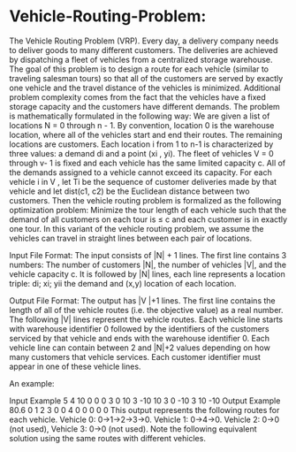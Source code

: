 # Vehicle-Routing-Problem:
The Vehicle Routing Problem (VRP). Every day, a delivery company needs to deliver goods to many different customers. The deliveries are achieved by dispatching a fleet of vehicles from a centralized storage warehouse. The goal of this problem is to design a route for each vehicle (similar to traveling salesman tours) so that all of the customers are served by exactly one vehicle and the travel distance of the vehicles is minimized. Additional problem complexity comes from the fact that the vehicles have a fixed storage capacity and the customers have different demands.
The problem is mathematically formulated in the following way: We are given a list of locations N = 0 through n - 1. By convention, location 0 is the warehouse location, where all of the vehicles start and end their routes. The remaining locations are customers. Each location i from 1 to n-1 is characterized by three values: a demand di and a point (xi , yi). The fleet of vehicles V = 0 through v- 1 is fixed and each vehicle has the same limited capacity c. All of the demands assigned to a vehicle cannot exceed its capacity. For each vehicle i in V , let Ti be the sequence of customer deliveries made by that vehicle and let dist(c1, c2) be the Euclidean distance between two customers. Then the vehicle routing problem is formalized as the following optimization problem: Minimize the tour length of each vehicle such that the demand of all customers on each tour is ≤ c and each customer is in exactly one tour.
In this variant of the vehicle routing problem, we assume the vehicles can travel in straight lines between each pair of locations.

Input File Format:
The input consists of |N| + 1 lines. The first line contains 3 numbers: The number of customers |N|, the number of vehicles |V|, and the vehicle capacity c. It is followed by |N| lines, each line represents a location triple: di; xi; yii the demand and (x,y) location of each location.

Output File Format:
The output has |V |+1 lines. The first line contains the length of all of the vehicle routes (i.e. the objective value) as a real number. The following |V| lines represent the vehicle routes. Each vehicle line starts with warehouse identifier 0 followed by the identifiers of the customers serviced by that vehicle and ends with the warehouse identifier 0. Each vehicle line can contain between 2 and |N|+2 values depending on how many customers that vehicle services. Each customer identifier must appear in one of these vehicle lines.

An example:

Input Example
5 4 10 
0 0 0 
3 0 10 
3 -10 10 
3 0 -10 
3 10 -10 
Output Example
80.6 
0 1 2 3 0 
0 4 0 
0 0 
0 0 
This output represents the following routes for each vehicle. Vehicle 0: 0->1->2->3->0. Vehicle 1: 0->4->0. Vehicle 2: 0->0 (not used), Vehicle 3: 0->0 (not used). Note the following equivalent solution using the same routes with different vehicles.
